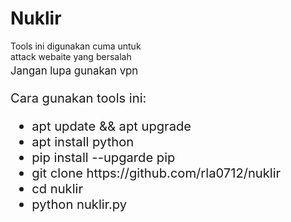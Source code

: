 # Nuklir
Tools ini digunakan cuma untuk<br>
attack webaite yang bersalah<br>
 <big>Jangan lupa gunakan vpn<big><br>

Cara gunakan tools ini:<br>
<ul>
<li>apt update && apt upgrade</li>
<li>apt install python</li>
<li>pip install --upgarde pip</li>
<li>git clone https://github.com/rla0712/nuklir</li>
<li>cd nuklir</li>
<li>python nuklir.py</li>
